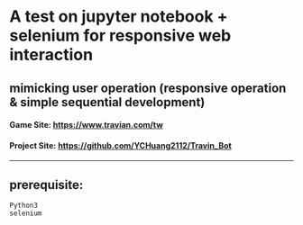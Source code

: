 # A test on jupyter notebook + selenium for responsive web interaction
## mimicking user operation (responsive operation & simple sequential development)

#### Game Site: https://www.travian.com/tw

#### Project Site: https://github.com/YCHuang2112/Travin_Bot
----

## prerequisite:
	Python3
	selenium


	


	
	


